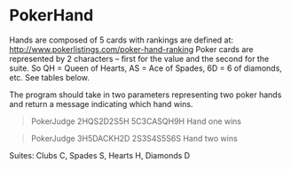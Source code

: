 # PokerHand

Hands are composed of 5 cards with rankings are defined at: http://www.pokerlistings.com/poker-hand-ranking
Poker cards are represented by 2 characters – first for the value and the second for the suite.  So QH = Queen of Hearts, AS = Ace of Spades, 6D = 6 of diamonds, etc.  See tables below.
 
The program should take in two parameters representing two poker hands and return a message indicating which hand wins.
 
>PokerJudge 2HQS2D2S5H 5C3CASQH9H
Hand one wins
 
>PokerJudge 3H5DACKH2D 2S3S4S5S6S
Hand two wins

 
Suites:
Clubs
C, 
Spades
S, 
Hearts
H, 
Diamonds
D
